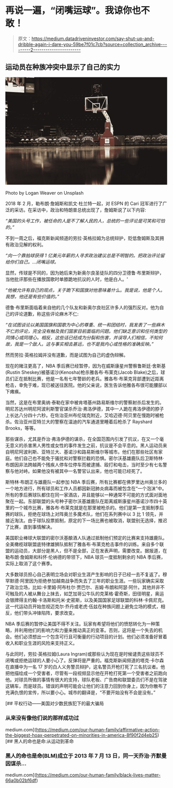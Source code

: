 # 再说一遍，“闭嘴运球”。我谅你也不敢！

> 原文：<https://medium.datadriveninvestor.com/say-shut-up-and-dribble-again-i-dare-you-59be7f01c7cb?source=collection_archive---------2----------------------->

## 运动员在种族冲突中显示了自己的实力

![](img/a4fda652d46ab1bdb8d10991b2ee8fe6.png)

Photo by Logan Weaver on Unsplash

2018 年 2 月，勒布朗·詹姆斯和凯文·杜兰特一起，对 ESPN 的 Cari 冠军进行了广泛的采访。在采访中，政治和特朗普总统出现了，詹姆斯说了以下内容:

*“美国的头号工作，被任命的人是不了解人民的人，总统的一些评论是可笑和可怕的。”*

不到一周之后，福克斯新闻频道的劳拉·英格拉姆为总统辩护，贬低詹姆斯及其拥有政治见解的权利。

*“向一个靠拍球获得 1 亿美元年薪的人寻求政治建议总是不明智的。把政治评论留给你们自己。…闭嘴运球。*

显然，传球是不同的，因为她后来为新奥尔良圣徒队的四分卫德鲁·布里斯辩护，当他批评那些在播放国歌时单膝跪地抗议的人时，他是白人。'

*“他被允许有自己的观点，关于跪下和国旗对他意味着什么。我是说，他是个人。我想，他还是有些价值的。”*

德鲁·布里斯面临着来自他的几个队友和新奥尔良社区许多人的强烈反对。他为自己的评论道歉，称这些评论麻木不仁:

*“在试图谈论以美国国旗和国歌为中心的尊重、统一和团结时，我发表了一些麻木不仁的评论，完全没有触及我们国家目前面临的问题。他们缺乏意识和任何类型的同情心或同理心。相反，这些话已经成为分裂和伤害，并误导人们相信，不知何故，我是一个敌人。这与事实相去甚远，也不是我内心或性格的准确反映。”*

然而劳拉·英格拉姆并没有道歉，而是试图为自己的虚伪辩解。

现在的赌注更高了，NBA 季后赛已经暂停，因为在威斯康星州警察鲁斯廷·舍斯基(Rustin Sheskey)被基诺沙(Kenosha)枪杀雅各布·布莱克(Jacob Blake)之后，球员们正在抵制比赛，他是一名有七年警龄的老兵。雅各布·布莱克背部遭到近距离枪击，幸免于难，现已被送往医院。他的父亲说，医生告诉他雅各布很可能腰部以下瘫痪。

当然，这是在布里奥纳·泰勒在家中被肯塔基州路易斯维尔的警察射杀后发生的。明尼苏达州明尼阿波利斯警官谋杀乔治·弗洛伊德，其中一人跪在弗洛伊德的脖子上长达八分四十六秒。在佐治亚州布伦瑞克附近，艾哈迈德·阿贝里在慢跑时被枪杀。佐治亚州亚特兰大的警察在温迪的汽车通道里睡着后枪杀了 Rayshard Brooks，等等。

那些谋杀，尤其是乔治·弗洛伊德的谋杀，在全国范围内引发了抗议，在又一个毫无意义的杀害黑人男性或女性的事件发生之前，抗议是不会平息的。黑人运动员来自明尼阿波利斯、亚特兰大、基诺沙和路易斯维尔等城市。他们在那些社区有家庭。他们自己也不能免于骚扰和对警察拦截的恐惧。密尔沃基雄鹿队后卫斯特林·布朗因非法跨越两个残疾人停车位停车而被逮捕、殴打和电击，当时至少有七名警察与他对峙。如果他没有被其中一名警官认出来，他也可能已经死了。

斯特林·布朗正与雄鹿队一起参加 NBA 季后赛，所有比赛都在佛罗里达州奥兰多的一个地方进行，所有球员和工作人员都因新冠肺炎病毒而被包含在“一个泡沫”中。所有的季后赛球队都住在同一家酒店，并且能够以一种通常不可能的方式面对面地聚在一起。东部联盟的头号种子密尔沃基雄鹿队在距离威斯康星州基诺沙市四十英里的一个城市比赛，雅各布·布莱克就是在那里被枪杀的。他们是第一支抵制季后赛的球队，拒绝在球场上对阵奥兰多魔术队，他们在系列赛中以 3 比 1 领先，并接近淘汰。由于球队投票抵制，原定的下一场比赛也被取消，联盟别无选择，推迟了比赛，直到事情解决。

美国职业棒球大联盟的密尔沃基酿酒人队通过抵制他们预定的比赛来支持雄鹿队。全美橄榄球联盟底特律雄狮队抵制了雅各布·布莱克枪击事件的训练。来自多个联盟的运动员，大部分是黑人，但不是全部，正在发表声明，需要改变。据报道，在勒布朗·詹姆斯和科怀·伦纳德的带领下，NBA 球员一度抵制剩余的 NBA 季后赛，实际上取消了这个赛季。

大多数球员担心自己表明立场会对职业生涯产生影响的日子已经一去不复返了。穆罕默德·阿里因为拒绝参加越南战争而失去了三年的职业生涯。一些玩家确实采取了政治立场，比如:卡里姆·阿布杜尔·贾巴尔、吉姆·布朗和阿瑟·阿什。其他并非不可触及的人被从舞台上抹去，如芝加哥公牛队的克莱格·霍奇斯，田径明星，奥运会银牌得主约翰·卡洛斯和托米·史密斯，以及美国国家足球联盟的科林·卡佩尼克。这一代运动员开始忽视迈克尔·乔丹或老虎·伍兹在种族问题上避免立场的模式，相反，他们带头冲锋陷阵，要求改变。

NBA 季后赛的暂停让美国不得不关注。玩家有希望将他们的愤怒转化为一种策略，并利用他们的影响力和力量来推动真正的变革。否则，这将是一个失去的机会。他们必须想出一个包含可行且可衡量的行动项目的计划。他们必须准备好冒着收入和职业生涯的风险来支持正义。

与此同时，劳拉·英格拉姆(Laura Ingram)或那些认为现在是时候谴责这些球员不闭嘴或拒绝运球的人要小心了。反弹将是严重的。福克斯新闻频道的塔克·卡尔森在直播中为一名 17 岁的白人义务警员辩护，这名警员开枪打死了三名抗议者。他把他描绘成一个受害者，尽管有一段视频显示他在开枪打死第一个受害者之前跑向他。对球员所做的事情有很大的支持，球队老板、广告商和联盟委员们不是在驾驶这辆车，而是球员。错误的声明可能会让他们的注意力回到你身上，因为你散布了充满仇恨的宣传，所以要小心。城市的翻译是，“不要开始没有不会是没有。”

[](https://medium.com/our-human-family/affirmative-action-the-biggest-hoax-perpetrated-on-minorities-in-america-8f90f2d4eb25) [## 平权行动——美国对少数民族犯下的最大骗局

### 从来没有像他们说的那样成功过

medium.com](https://medium.com/our-human-family/affirmative-action-the-biggest-hoax-perpetrated-on-minorities-in-america-8f90f2d4eb25) [](https://medium.com/our-human-family/black-lives-matter-66a0b02bf6df) [## 黑人的命也是命:从运动到革命

### 黑人的命也是命(BLM)成立于 2013 年 7 月 13 日，同一天乔治·齐默曼因谋杀…

medium.com](https://medium.com/our-human-family/black-lives-matter-66a0b02bf6df)